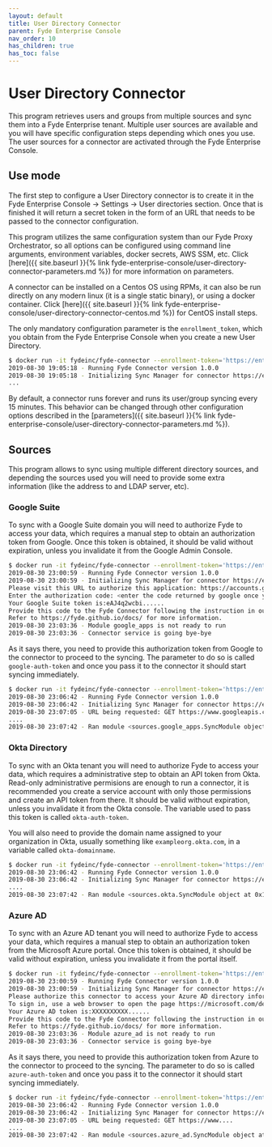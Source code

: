 ```yaml
---
layout: default
title: User Directory Connector
parent: Fyde Enterprise Console
nav_order: 10
has_children: true
has_toc: false
---
```

# User Directory Connector

This program retrieves users and groups from multiple sources and sync them into a Fyde Enterprise tenant. Multiple user sources are available and you will have specific configuration steps depending which ones you use. The user sources for a connector are activated through the Fyde Enterprise Console.

## Use mode

The first step to configure a User Directory connector is to create it in the Fyde Enterprise Console -> Settings -> User directories section. Once that is finished it will return a secret token in the form of an URL that needs to be passed to the connector configuration.

This program utilizes the same configuration system than our Fyde Proxy Orchestrator, so all options can be configured using command line arguments, environment variables, docker secrets, AWS SSM, etc. Click [here]({{ site.baseurl }}{% link fyde-enterprise-console/user-directory-connector-parameters.md %}) for more information on parameters.

A connector can be installed on a Centos OS using RPMs, it can also be run directly on any modern linux (it is a single static binary), or using a docker container. Click [here]({{ site.baseurl }}{% link fyde-enterprise-console/user-directory-connector-centos.md %}) for CentOS install steps.

The only mandatory configuration parameter is the `enrollment_token`, which you obtain from the Fyde Enterprise Console when you create a new User Directory.

```sh
$ docker run -it fydeinc/fyde-connector --enrollment-token='https://enterprise.fyde.com/connectors/v1/connectorid1?auth_token=connector1_token&tenant_id=tenantid1'
2019-08-30 19:05:18 - Running Fyde Connector version 1.0.0
2019-08-30 19:05:18 - Initializing Sync Manager for connector https://enterprise.fyde.com/connectors/v1/connectorid1
...
```

By default, a connector runs forever and runs its user/group syncing every 15 minutes. This behavior can be changed through other configuration options described in the [parameters]({{ site.baseurl }}{% link fyde-enterprise-console/user-directory-connector-parameters.md %}).

## Sources

This program allows to sync using multiple different directory sources, and depending the sources used you will need to provide some extra information (like the address to and LDAP server, etc).

### Google Suite

To sync with a Google Suite domain you will need to authorize Fyde to access your data, which requires a manual step to obtain an authorization token from Google. Once this token is obtained, it should be valid without expiration, unless you invalidate it from the Google Admin Console.

```sh
$ docker run -it fydeinc/fyde-connector --enrollment-token='https://enterprise.fyde.com/connectors/v1/connectorid1?auth_token=connector1_token&tenant_id=tenantid1'
2019-08-30 23:00:59 - Running Fyde Connector version 1.0.0
2019-08-30 23:00:59 - Initializing Sync Manager for connector https://enterprise.fyde.com/connectors/v1/connectorid1
Please visit this URL to authorize this application: https://accounts.google.com/o/oauth2/auth....
Enter the authorization code: <enter the code returned by google once you authorize Fyde>
Your Google Suite token is:eAJ4q2wcbi......
Provide this code to the Fyde Connector following the instruction in our documentation.
Refer to https://fyde.github.io/docs/ for more information.
2019-08-30 23:03:36 - Module google_apps is not ready to run
2019-08-30 23:03:36 - Connector service is going bye-bye
```

As it says there, you need to provide this authorization token from Google to the connector to proceed to the syncing. The parameter to do so is called `google-auth-token` and once you pass it to the connector it should start syncing immediately.

```sh
$ docker run -it fydeinc/fyde-connector --enrollment-token='https://enterprise.fyde......' --google-auth-token='eAJ4q2wcbi......'
2019-08-30 23:06:42 - Running Fyde Connector version 1.0.0
2019-08-30 23:06:42 - Initializing Sync Manager for connector https://enterprise.fyde.com/connectors/v1/connectorid1
2019-08-30 23:07:05 - URL being requested: GET https://www.googleapis.com/discovery/v1/apis/admin/directory_v1/rest
....
2019-08-30 23:07:42 - Ran module <sources.google_apps.SyncModule object at 0x1066342b0> successfully, next run in 900 seconds
```

### Okta Directory

To sync with an Okta tenant you will need to authorize Fyde to access your data, which requires a administrative step to obtain an API token from Okta. Read-only administrative permisions are enough to run a connector, it is recommended you create a service account with only those permissions and create an API token from there. It should be valid without expiration, unless you invalidate it from the Okta console. The variable used to pass this token is called `okta-auth-token`.

You will also need to provide the domain name assigned to your organization in Okta, usually something like `exampleorg.okta.com`, in a variable called `okta-domainname`.

```sh
$ docker run -it fydeinc/fyde-connector --enrollment-token='https://enterprise.fyde......' --okta-auth-token='eAJ4q2wc......' --okta-domainname='exampleorg.okta.com'
2019-08-30 23:06:42 - Running Fyde Connector version 1.0.0
2019-08-30 23:06:42 - Initializing Sync Manager for connector https://enterprise.fyde.com/connectors/v1/connectorid1
....
2019-08-30 23:07:42 - Ran module <sources.okta.SyncModule object at 0x1066555b0> successfully, next run in 900 seconds
```

### Azure AD

To sync with an Azure AD tenant you will need to authorize Fyde to access your data, which requires a manual step to obtain an authorization token from the Microsoft Azure portal. Once this token is obtained, it should be valid without expiration, unless you invalidate it from the portal itself.

```sh
$ docker run -it fydeinc/fyde-connector --enrollment-token='https://enterprise.fyde.com/connectors/v1/connectorid1?auth_token=connector1_token&tenant_id=tenantid1'
2019-08-30 23:00:59 - Running Fyde Connector version 1.0.0
2019-08-30 23:00:59 - Initializing Sync Manager for connector https://enterprise.fyde.com/connectors/v1/connectorid1
Please authorize this connector to access your Azure AD directory information
To sign in, use a web browser to open the page https://microsoft.com/devicelogin and enter the code XXXXXXXXX to authenticate.
Your Azure AD token is:XXXXXXXXXX......
Provide this code to the Fyde Connector following the instruction in our documentation.
Refer to https://fyde.github.io/docs/ for more information.
2019-08-30 23:03:36 - Module azure_ad is not ready to run
2019-08-30 23:03:36 - Connector service is going bye-bye
```

As it says there, you need to provide this authorization token from Azure to the connector to proceed to the syncing. The parameter to do so is called `azure-auth-token` and once you pass it to the connector it should start syncing immediately.

```sh
$ docker run -it fydeinc/fyde-connector --enrollment-token='https://enterprise.fyde......' --azure-auth-token='eAJ4q2wcbi......'
2019-08-30 23:06:42 - Running Fyde Connector version 1.0.0
2019-08-30 23:06:42 - Initializing Sync Manager for connector https://enterprise.fyde.com/connectors/v1/connectorid1
2019-08-30 23:07:05 - URL being requested: GET https://www....
....
2019-08-30 23:07:42 - Ran module <sources.azure_ad.SyncModule object at 0x1066342b0> successfully, next run in 900 seconds
```
